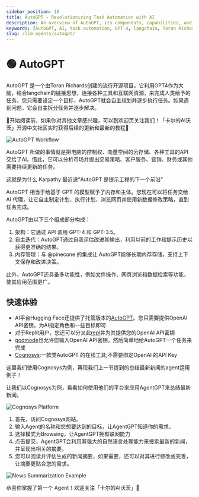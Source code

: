 ```yaml
---
sidebar_position: 10
title: AutoGPT - Revolutionizing Task Automation with AI
description: An overview of AutoGPT, its components, capabilities, and quick start guide for task automation using AI.
keywords: [AutoGPT, AI, task automation, GPT-4, langchain, Toran Richards, AI tools]
slug: /llm-agents/autogpt/
---
```

# 🟢 AutoGPT

AutoGPT 是一个由Toran Richards创建的流行开源项目。它利用GPT4作为大脑，结合langchain的链接思想，连接各种工具和互联网资源，来完成人类给予的任务。您只需要设定一个目标，AutoGPT就会自主规划并逐步执行任务。如果遇到问题，它会自主拆分任务并逐步解决。

🎉开始阅读前，如果你对其他文章感兴趣，可以到欢迎页关注我们！「卡尔的AI沃茨」开源中文社区实时获得后续的更新和最新的教程🎉

![AutoGPT Workflow](https://cdn.jsdelivr.net/gh/donttal/imgbed/img/3f627c8c6e2d3fda5ee85f68909774e0.png)

AutoGPT 所做的事情就是把电脑的控制权、向量空间的云存储、各种工具的API交给了AI。借此，它可以分析市场并提出交易策略、客户服务、营销、财务或其他需要持续更新的任务。

这就是为什么 Karpathy 最近说“AutoGPT 是提示工程的下一个前沿”

AutoGPT 相当于给基于 GPT 的模型赋予了内存和主体。您现在可以将任务交给 AI 代理，让它自主制定计划、执行计划、浏览网页并使用新数据修改策略，直到任务完成。

AutoGPT由以下三个组成部分构成：

1. 架构：它通过 API 调用 GPT-4 和 GPT-3.5。
2. 自主迭代：AutoGPT通过自我评估改进其输出，利用以前的工作和提示历史以获得更准确的结果。
3. 内存管理：与 @pinecone 的集成让 AutoGPT能够长期内存存储，支持上下文保存和改进决策。

此外，AutoGPT还具备多功能性，例如文件操作、网页浏览和数据检索等功能，使其应用范围更广。

## 快速体验

- AI平台Hugging Face还提供了托管版本的[AutoGPT](https://huggingface.co/spaces/aliabid94/AutoGPT)。您只需要提供OpenAI API密钥，为AI指定角色和一些目标即可
- 对于Replit用户，您还可以分叉此[repl](https://replit.com/@nathanwchan/Auto-GPT)并为其提供您的OpenAI API密钥
- [godmode](https://godmode.space/)也允许您输入OpenAI API密钥，然后简单地给AutoGPT一个任务来完成
- [Cognosys](https://www.cognosys.ai/):一款类AutoGPT 的在线工具;不需要绑定OpenAI 的API Key

这里我们使用Cognosys为例，再现我们上一节提到的总结最新新闻的agent运用例子！

让我们以Cognosys为例，看看如何使用他们的平台来应用AgentGPT来总结最新新闻。

![Cognosys Platform](https://cdn.jsdelivr.net/gh/donttal/imgbed/img/62b36bd633cbaa752d56531ea8ed091b.png)

1. 首先，访问Cognosys网站。
2. 输入Agent的名称和您想要达到的目标，让AgentGPT知道你的需求。
3. 选择模式为Browsing，让AgentGPT拥有联网能力
4. 点击提交，AgentGPT会利用其强大的自然语言处理能力来搜索最新的新闻，并呈现出相关的摘要。
5. 您可以阅读并评估生成的新闻摘要，如果需要，还可以对其进行修改或完善，让摘要更贴合您的需求。

![News Summarization Example](https://cdn.jsdelivr.net/gh/donttal/imgbed/img/26f452900b6d7279c60effdc889f724e.png)

恭喜你掌握了第一个 Agent！欢迎关注「卡尔的AI沃茨」🧙